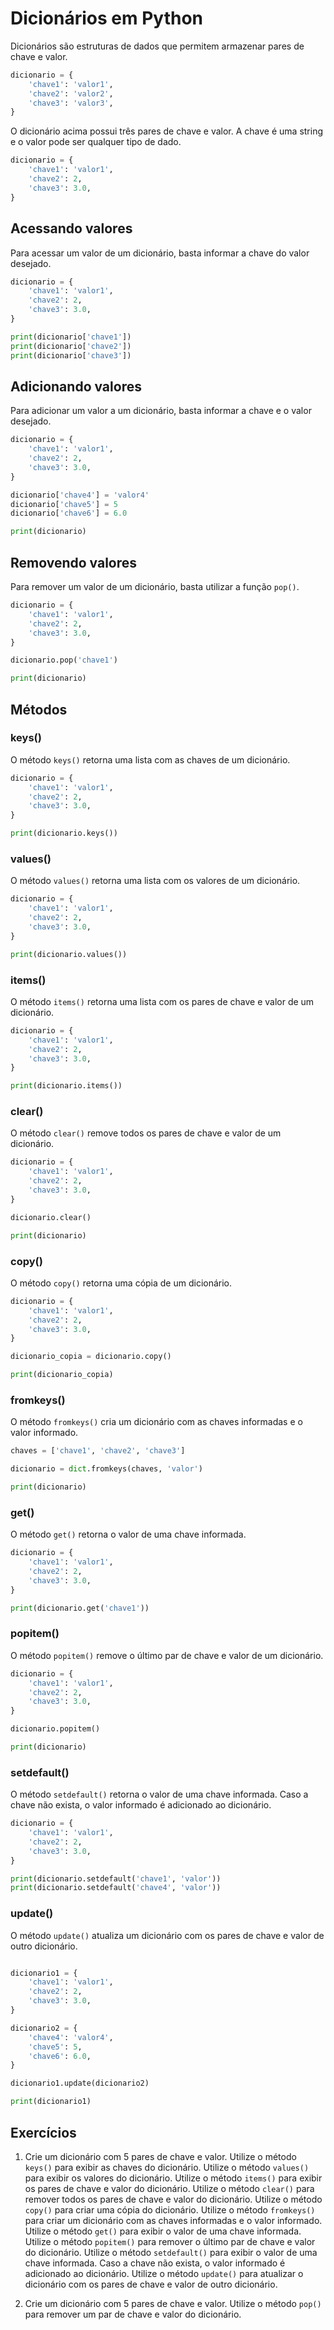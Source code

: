 # Dicionários em Python 

Dicionários são estruturas de dados que permitem armazenar pares de chave e valor.

```python
dicionario = {
    'chave1': 'valor1',
    'chave2': 'valor2',
    'chave3': 'valor3',
}
```

O dicionário acima possui três pares de chave e valor. A chave é uma string e o valor pode ser qualquer tipo de dado.

```python
dicionario = {
    'chave1': 'valor1',
    'chave2': 2,
    'chave3': 3.0,
}
```

## Acessando valores

Para acessar um valor de um dicionário, basta informar a chave do valor desejado.

```python
dicionario = {
    'chave1': 'valor1',
    'chave2': 2,
    'chave3': 3.0,
}

print(dicionario['chave1'])
print(dicionario['chave2'])
print(dicionario['chave3'])
```

## Adicionando valores

Para adicionar um valor a um dicionário, basta informar a chave e o valor desejado.

```python
dicionario = {
    'chave1': 'valor1',
    'chave2': 2,
    'chave3': 3.0,
}

dicionario['chave4'] = 'valor4'
dicionario['chave5'] = 5
dicionario['chave6'] = 6.0

print(dicionario)
```

## Removendo valores

Para remover um valor de um dicionário, basta utilizar a função `pop()`.

```python
dicionario = {
    'chave1': 'valor1',
    'chave2': 2,
    'chave3': 3.0,
}

dicionario.pop('chave1')

print(dicionario)
```

## Métodos

### keys()

O método `keys()` retorna uma lista com as chaves de um dicionário.

```python
dicionario = {
    'chave1': 'valor1',
    'chave2': 2,
    'chave3': 3.0,
}

print(dicionario.keys())
```

### values()

O método `values()` retorna uma lista com os valores de um dicionário.

```python
dicionario = {
    'chave1': 'valor1',
    'chave2': 2,
    'chave3': 3.0,
}

print(dicionario.values())
```

### items()

O método `items()` retorna uma lista com os pares de chave e valor de um dicionário.

```python
dicionario = {
    'chave1': 'valor1',
    'chave2': 2,
    'chave3': 3.0,
}

print(dicionario.items())
```

### clear()

O método `clear()` remove todos os pares de chave e valor de um dicionário.

```python
dicionario = {
    'chave1': 'valor1',
    'chave2': 2,
    'chave3': 3.0,
}

dicionario.clear()

print(dicionario)
```

### copy()

O método `copy()` retorna uma cópia de um dicionário.

```python
dicionario = {
    'chave1': 'valor1',
    'chave2': 2,
    'chave3': 3.0,
}

dicionario_copia = dicionario.copy()

print(dicionario_copia)
```

### fromkeys()

O método `fromkeys()` cria um dicionário com as chaves informadas e o valor informado.

```python
chaves = ['chave1', 'chave2', 'chave3']

dicionario = dict.fromkeys(chaves, 'valor')

print(dicionario)
```

### get()

O método `get()` retorna o valor de uma chave informada.

```python
dicionario = {
    'chave1': 'valor1',
    'chave2': 2,
    'chave3': 3.0,
}

print(dicionario.get('chave1'))
```

### popitem()

O método `popitem()` remove o último par de chave e valor de um dicionário.

```python
dicionario = {
    'chave1': 'valor1',
    'chave2': 2,
    'chave3': 3.0,
}

dicionario.popitem()

print(dicionario)
```

### setdefault()

O método `setdefault()` retorna o valor de uma chave informada. Caso a chave não exista, o valor informado é adicionado ao dicionário.

```python
dicionario = {
    'chave1': 'valor1',
    'chave2': 2,
    'chave3': 3.0,
}

print(dicionario.setdefault('chave1', 'valor'))
print(dicionario.setdefault('chave4', 'valor'))
```

### update()

O método `update()` atualiza um dicionário com os pares de chave e valor de outro dicionário.

```python

dicionario1 = {
    'chave1': 'valor1',
    'chave2': 2,
    'chave3': 3.0,
}

dicionario2 = {
    'chave4': 'valor4',
    'chave5': 5,
    'chave6': 6.0,
}

dicionario1.update(dicionario2)

print(dicionario1)
```

## Exercícios

1. Crie um dicionário com 5 pares de chave e valor. Utilize o método `keys()` para exibir as chaves do dicionário. Utilize o método `values()` para exibir os valores do dicionário. Utilize o método `items()` para exibir os pares de chave e valor do dicionário. Utilize o método `clear()` para remover todos os pares de chave e valor do dicionário. Utilize o método `copy()` para criar uma cópia do dicionário. Utilize o método `fromkeys()` para criar um dicionário com as chaves informadas e o valor informado. Utilize o método `get()` para exibir o valor de uma chave informada. Utilize o método `popitem()` para remover o último par de chave e valor do dicionário. Utilize o método `setdefault()` para exibir o valor de uma chave informada. Caso a chave não exista, o valor informado é adicionado ao dicionário. Utilize o método `update()` para atualizar o dicionário com os pares de chave e valor de outro dicionário.

2. Crie um dicionário com 5 pares de chave e valor. Utilize o método `pop()` para remover um par de chave e valor do dicionário. 
